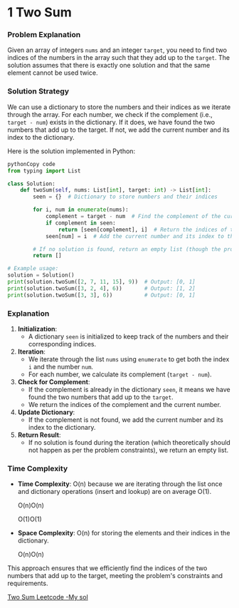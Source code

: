 # 1 Two Sum
### Problem Explanation

Given an array of integers `nums` and an integer `target`, you need to find two indices of the numbers in the array such that they add up to the `target`. The solution assumes that there is exactly one solution and that the same element cannot be used twice.

### Solution Strategy

We can use a dictionary to store the numbers and their indices as we iterate through the array. For each number, we check if the complement (i.e., `target - num`) exists in the dictionary. If it does, we have found the two numbers that add up to the target. If not, we add the current number and its index to the dictionary.

Here is the solution implemented in Python:

```python
pythonCopy code
from typing import List

class Solution:
    def twoSum(self, nums: List[int], target: int) -> List[int]:
        seen = {}  # Dictionary to store numbers and their indices

        for i, num in enumerate(nums):
            complement = target - num  # Find the complement of the current number
            if complement in seen:
                return [seen[complement], i]  # Return the indices of the two numbers
            seen[num] = i  # Add the current number and its index to the dictionary

        # If no solution is found, return an empty list (though the problem guarantees a solution exists)
        return []

# Example usage:
solution = Solution()
print(solution.twoSum([2, 7, 11, 15], 9))  # Output: [0, 1]
print(solution.twoSum([3, 2, 4], 6))       # Output: [1, 2]
print(solution.twoSum([3, 3], 6))          # Output: [0, 1]

```

### Explanation

1. **Initialization**:
    - A dictionary `seen` is initialized to keep track of the numbers and their corresponding indices.
2. **Iteration**:
    - We iterate through the list `nums` using `enumerate` to get both the index `i` and the number `num`.
    - For each number, we calculate its complement (`target - num`).
3. **Check for Complement**:
    - If the complement is already in the dictionary `seen`, it means we have found the two numbers that add up to the `target`.
    - We return the indices of the complement and the current number.
4. **Update Dictionary**:
    - If the complement is not found, we add the current number and its index to the dictionary.
5. **Return Result**:
    - If no solution is found during the iteration (which theoretically should not happen as per the problem constraints), we return an empty list.

### Time Complexity

- **Time Complexity**: O(n) because we are iterating through the list once and dictionary operations (insert and lookup) are on average O(1).
    
    O(n)O(n)
    
    O(1)O(1)
    
- **Space Complexity**: O(n) for storing the elements and their indices in the dictionary.
    
    O(n)O(n)
    

This approach ensures that we efficiently find the indices of the two numbers that add up to the target, meeting the problem's constraints and requirements.

[Two Sum Leetcode -My sol](https://leetcode.com/problems/two-sum/submissions/1348788823/)
